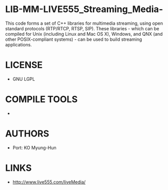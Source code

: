 LIB-MM-LIVE555_Streaming_Media-
===============================

This code forms a set of C++ libraries for multimedia streaming, using open standard protocols (RTP/RTCP, RTSP, SIP). These libraries - which can be compiled for Unix (including Linux and Mac OS X), Windows, and QNX (and other POSIX-compliant systems) - can be used to build streaming applications. 

LICENSE
===============
* GNU LGPL

COMPILE TOOLS
===============
* 

AUTHORS
===============
* Port: KO Myung-Hun

LINKS
===============
* http://www.live555.com/liveMedia/
